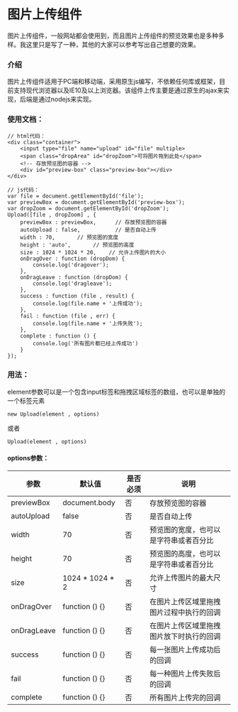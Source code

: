 # 图片上传组件
图片上传组件，一般网站都会使用到，而且图片上传组件的预览效果也是多种多样。我这里只是写了一种，其他的大家可以参考写出自己想要的效果。
### 介绍
图片上传组件适用于PC端和移动端，采用原生js编写，不依赖任何库或框架，目前支持现代浏览器以及IE10及以上浏览器。该组件上传主要是通过原生的ajax来实现，后端是通过nodejs来实现。
### 使用文档：

```
// html代码：
<div class="container">
    <input type="file" name="upload" id="file" multiple>
    <span class="dropArea" id="dropZoom">可将图片拖到此处</span>
    <!-- 存放预览图的容器 -->
    <div id="preview-box" class="preview-box"></div>
</div>
```

```
// js代码：
var file = document.getElementById('file');
var previewBox = document.getElementById('preview-box');
var dropZoom = document.getElementById('dropZoom');
Upload([file , dropZoom] , {
    previewBox : previewBox,      // 存放预览图的容器
    autoUpload : false,           // 是否自动上传
    width : 70,       // 预览图的宽度
    height : 'auto',       // 预览图的高度
    size : 1024 * 1024 * 20,    // 允许上传图片的大小
    onDragOver : function (dropDom) {
        console.log('dragover');
    },
    onDragLeave : function (dropDom) {
        console.log('dragleave');
    },
    success : function (file , result) {
        console.log(file.name + '上传成功');
    },
    fail : function (file , err) {
        console.log(file.name + '上传失败');
    },
    complete : function () {
        console.log('所有图片都已经上传成功')
    }
});
```
### 用法：
element参数可以是一个包含input标签和拖拽区域标签的数组，也可以是单独的一个标签元素
```
new Upload(element , options)
```
或者

```
Upload(element , options)
```
#### options参数：

参数 | 默认值 | 是否必须 | 说明
---|---|---|---|
previewBox | document.body | 否 | 存放预览图的容器
autoUpload | false | 否 | 是否自动上传
width | 70 | 否 | 预览图的宽度，也可以是字符串或者百分比
height | 70 | 否 | 预览图的高度，也可以是字符串或者百分比
size | 1024 * 1024 * 2 | 否 | 允许上传图片的最大尺寸
onDragOver | function () {} | 否 | 在图片上传区域里拖拽图片过程中执行的回调
onDragLeave | function () {} | 否 | 在图片上传区域里拖拽图片放下时执行的回调
success | function () {} | 否 | 每一张图片上传成功后的回调
fail | function () {} | 否 | 每一种图片上传失败后的回调
complete | function () {} | 否 | 所有图片上传完的回调
